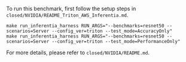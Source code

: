 To run this benchmark, first follow the setup steps in `closed/NVIDIA/README_Triton_AWS_Inferentia.md`.

```
make run_inferentia_harness RUN_ARGS="--benchmarks=resnet50 --scenarios=Server --config_ver=triton --test_mode=AccuracyOnly"
make run_inferentia_harness RUN_ARGS="--benchmarks=resnet50 --scenarios=Server --config_ver=triton --test_mode=PerformanceOnly"
```

For more details, please refer to `closed/NVIDIA/README.md`.
